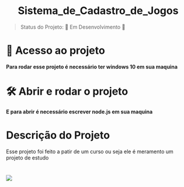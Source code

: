 <h1 align="center"> Sistema_de_Cadastro_de_Jogos </h1>



>Status do Projeto:
> :construction: Em Desenvolvimento :construction:

# 📁 Acesso ao projeto

**Para rodar esse projeto é necessário ter windows 10 em sua maquina**

# 🛠️ Abrir e rodar o projeto

**E para abrir é necessário escrever node.js em sua maquina**
# Descrição do Projeto
Esse projeto foi feito a patir de um curso ou seja ele é meramento um projeto de estudo
#
<img src="http://img.shields.io/static/v1?label=STATUS&message=EM%20DESENVOLVIMENTO&color=GREEN&style=for-the-badge"/>

